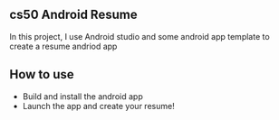 ## cs50 Android Resume
In this project, I use Android studio and some android app template to create a resume andriod app

## How to use
- Build and install the android app
- Launch the app and create your resume!

